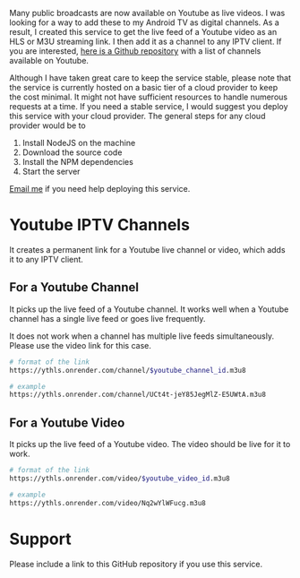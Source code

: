 Many public broadcasts are now available on Youtube as live videos. I was looking for a way to add these to my Android TV as digital channels. As a result, I created this service to get the live feed of a Youtube video as an HLS or M3U streaming link. I then add it as a channel to any IPTV client. If you are interested, [here is a Github repository](https://github.com/abskmj/iptv-youtube-live/blob/main/channels.csv) with a list of channels available on Youtube.

Although I have taken great care to keep the service stable, please note that the service is currently hosted on a basic tier of a cloud provider to keep the cost minimal. It might not have sufficient resources to handle numerous requests at a time. If you need a stable service, I would suggest you deploy this service with your cloud provider. The general steps for any cloud provider would be to
1. Install NodeJS on the machine
2. Download the source code
3. Install the NPM dependencies
4. Start the server

[Email me](mailto:contact.abskmj@gmail.com) if you need help deploying this service.

# Youtube IPTV Channels
It creates a permanent link for a Youtube live channel or video, which adds it to any IPTV client.

## For a Youtube Channel
It picks up the live feed of a Youtube channel. It works well when a Youtube channel has a single live feed or goes live frequently.

It does not work when a channel has multiple live feeds simultaneously. Please use the video link for this case. 

```bash
# format of the link
https://ythls.onrender.com/channel/$youtube_channel_id.m3u8

# example
https://ythls.onrender.com/channel/UCt4t-jeY85JegMlZ-E5UWtA.m3u8
```

## For a Youtube Video
It picks up the live feed of a Youtube video. The video should be live for it to work.

```bash
# format of the link
https://ythls.onrender.com/video/$youtube_video_id.m3u8

# example
https://ythls.onrender.com/video/Nq2wYlWFucg.m3u8
```

# Support
Please include a link to this GitHub repository if you use this service.